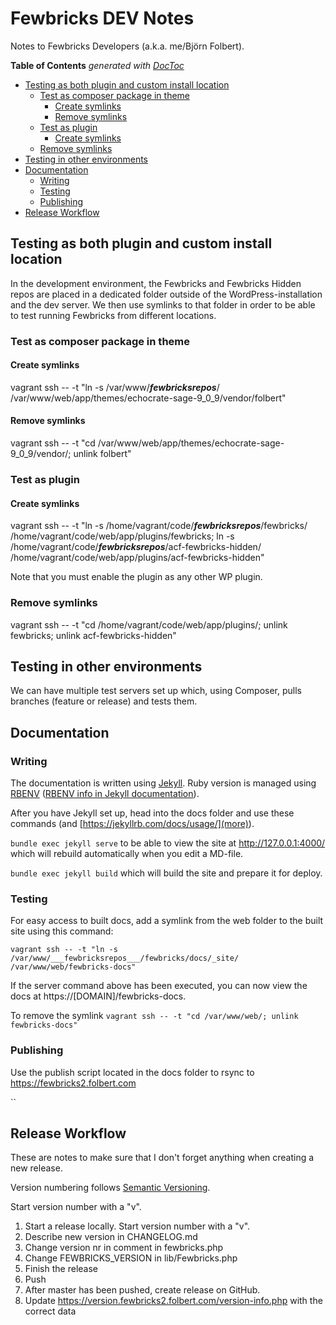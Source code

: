# Fewbricks DEV Notes
Notes to Fewbricks Developers (a.k.a. me/Björn Folbert).

<!-- START doctoc generated TOC please keep comment here to allow auto update -->
<!-- DON'T EDIT THIS SECTION, INSTEAD RE-RUN doctoc TO UPDATE -->
**Table of Contents**  *generated with [DocToc](https://github.com/thlorenz/doctoc)*

- [Testing as both plugin and custom install location](#testing-as-both-plugin-and-custom-install-location)
  - [Test as composer package in theme](#test-as-composer-package-in-theme)
    - [Create symlinks](#create-symlinks)
    - [Remove symlinks](#remove-symlinks)
  - [Test as plugin](#test-as-plugin)
    - [Create symlinks](#create-symlinks-1)
  - [Remove symlinks](#remove-symlinks-1)
- [Testing in other environments](#testing-in-other-environments)
- [Documentation](#documentation)
  - [Writing](#writing)
  - [Testing](#testing)
  - [Publishing](#publishing)
- [Release Workflow](#release-workflow)

<!-- END doctoc generated TOC please keep comment here to allow auto update -->

## Testing as both plugin and custom install location
In the development environment, the Fewbricks and Fewbricks Hidden repos are placed in a dedicated folder outside of the WordPress-installation and the dev server. We then use symlinks to that folder in order to be able to test running Fewbricks from different locations.

### Test as composer package in theme

#### Create symlinks
vagrant ssh -- -t "ln -s /var/www/___fewbricksrepos___/ /var/www/web/app/themes/echocrate-sage-9_0_9/vendor/folbert"

#### Remove symlinks
vagrant ssh -- -t "cd /var/www/web/app/themes/echocrate-sage-9_0_9/vendor/; unlink folbert"

### Test as plugin

#### Create symlinks
vagrant ssh -- -t "ln -s /home/vagrant/code/___fewbricksrepos___/fewbricks/ /home/vagrant/code/web/app/plugins/fewbricks; ln -s /home/vagrant/code/___fewbricksrepos___/acf-fewbricks-hidden/ /home/vagrant/code/web/app/plugins/acf-fewbricks-hidden"

Note that you must enable the plugin as any other WP plugin.

### Remove symlinks
vagrant ssh -- -t "cd /home/vagrant/code/web/app/plugins/; unlink fewbricks; unlink acf-fewbricks-hidden"

## Testing in other environments
We can have multiple test servers set up which, using Composer, pulls branches (feature or release) and tests them.

## Documentation

### Writing
The documentation is written using [Jekyll](https://jekyllrb.com/).
Ruby version is managed using [RBENV](https://github.com/rbenv/rbenv) ([RBENV info in Jekyll documentation](https://jekyllrb.com/docs/installation/macos/#rbenv)).

After you have Jekyll set up, head into the docs folder and use these commands (and [https://jekyllrb.com/docs/usage/](more)).

`bundle exec jekyll serve` to be able to view the site at http://127.0.0.1:4000/ which will rebuild automatically when you edit a MD-file.

`bundle exec jekyll build` which will build the site and prepare it for deploy.

### Testing
For easy access to built docs, add a symlink from the web folder to the built site using this command:

`vagrant ssh -- -t "ln -s /var/www/___fewbricksrepos___/fewbricks/docs/_site/ /var/www/web/fewbricks-docs"`

If the server command above has been executed, you can now view the docs at https://[DOMAIN]/fewbricks-docs.

To remove the symlink
`vagrant ssh -- -t "cd /var/www/web/; unlink fewbricks-docs"`

### Publishing
Use the publish script located in the docs folder to rsync to https://fewbricks2.folbert.com

``

## Release Workflow
These are notes to make sure that I don't forget anything when creating a new release.

Version numbering follows [Semantic Versioning](http://semver.org/).

Start version number with a "v".

1. Start a release locally. Start version number with a "v".
2. Describe new version in CHANGELOG.md
3. Change version nr in comment in fewbricks.php
4. Change FEWBRICKS_VERSION in lib/Fewbricks.php
5. Finish the release
6. Push
7. After master has been pushed, create release on GitHub.
8. Update https://version.fewbricks2.folbert.com/version-info.php with the correct data

